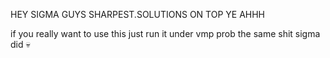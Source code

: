 HEY SIGMA GUYS SHARPEST.SOLUTIONS ON TOP YE AHHH


if you really want to use this just run it under vmp
prob the same shit sigma did 💀
